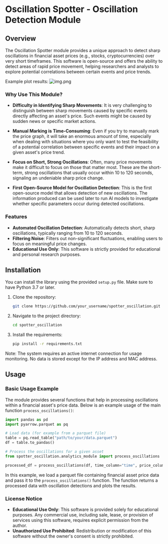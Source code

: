 # Oscillation Spotter - Oscillation Detection Module

## Overview
The Oscillation Spotter module provides a unique approach to detect sharp oscillations in financial asset prices (e.g., stocks, cryptocurrencies) over very short timeframes. This software is open-source and offers the ability to detect areas of rapid price movement, helping researchers and analysts to explore potential correlations between certain events and price trends.

Example plot results:
![img.png](img.png)

### Why Use This Module?

- **Difficulty in Identifying Sharp Movements**: It is very challenging to distinguish between sharp movements caused by specific events directly affecting an asset's price. Such events might be caused by sudden news or specific market actions.
  
- **Manual Marking is Time-Consuming**: Even if you try to manually mark the price graph, it will take an enormous amount of time, especially when dealing with situations where you only want to test the feasibility of a potential correlation between specific events and their impact on a given asset's price trend.

- **Focus on Short, Strong Oscillations**: Often, many price movements make it difficult to focus on those that matter most. These are the short-term, strong oscillations that usually occur within 10 to 120 seconds, signaling an undeniable sharp price change. 

- **First Open-Source Model for Oscillation Detection**: This is the first open-source model that allows detection of new oscillations. The information produced can be used later to run AI models to investigate whether specific parameters occur during detected oscillations.

### Features

- **Automated Oscillation Detection**: Automatically detects short, sharp oscillations, typically ranging from 10 to 120 seconds.
- **Filtering Noise**: Filters out non-significant fluctuations, enabling users to focus on meaningful price changes.
- **Educational Use Only**: This software is strictly provided for educational and personal research purposes.

## Installation

You can install the library using the provided `setup.py` file. Make sure to have Python 3.7 or later.

1. Clone the repository:
    ```sh
    git clone https://github.com/your_username/spotter_oscillation.git
    ```
2. Navigate to the project directory:
    ```sh
    cd spotter_oscillation
    ```
3. Install the requirements:
    ```sh
    pip install -r requirements.txt
    ```

Note: The system requires an active internet connection for usage monitoring. No data is stored except for the IP address and MAC address.

## Usage

### Basic Usage Example

The module provides several functions that help in processing oscillations within a financial asset's price data. Below is an example usage of the main function `process_oscillations()`:

```python
import pandas as pd
import pyarrow.parquet as pq

# Load data (for example from a parquet file)
table = pq.read_table("path/to/your/data.parquet")
df = table.to_pandas()

# Process the oscillations for a given asset
from spotter_oscillation.analytics_module import process_oscillations

processed_df = process_oscillations(df, time_column="time", price_column="price", plot=True)
```
In this example, we load a parquet file containing financial asset price data and pass it to the `process_oscillations()` function. The function returns a processed data with oscillation detections and plots the results.

### License Notice
- **Educational Use Only**: This software is provided solely for educational purposes. Any commercial use, including sale, lease, or provision of services using this software, requires explicit permission from the author.
- **Unauthorized Use Prohibited**: Redistribution or modification of this software without the owner's consent is strictly prohibited.
